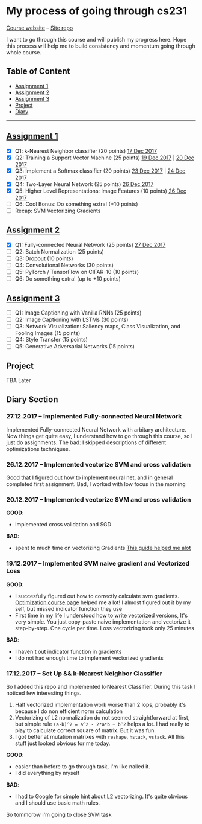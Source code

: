 # My process of going through cs231

[Course website](http://cs231n.github.io) – [Site repo](https://github.com/cs231n/cs231n.github.io)

I want to go through this course and will publish my progress here. Hope this process will help me to build consistency and momentum going through whole course.

## Table of Content
- [Assignment 1](#assignment-1)
- [Assignment 2](#assignment-2)
- [Assignment 3](#assignment-3)
- [Project](#project)
- [Diary](#diary-section)

-----
## [Assignment 1](http://cs231n.github.io/assignments2017/assignment1/)
- [X] Q1: k-Nearest Neighbor classifier (20 points) [17 Dec 2017](#17122017--set-up--k-nearest-neighbor-classifier)
- [X] Q2: Training a Support Vector Machine (25 points) [19 Dec 2017](#19122017--implemented-svm-naive-gradient-and-vectorized-loss) | [20 Dec 2017](#20122017--implemented-vectorize-svm-and-cross-validation)
- [X] Q3: Implement a Softmax classifier (20 points) [23 Dec 2017]() | [24 Dec 2017]()
- [X] Q4: Two-Layer Neural Network (25 points) [26 Dec 2017]()
- [X] Q5: Higher Level Representations: Image Features (10 points) [26 Dec 2017]()
- [ ] Q6: Cool Bonus: Do something extra! (+10 points)
- [ ] Recap: SVM Vectorizing Gradients

## [Assignment 2](http://cs231n.github.io/assignments2017/assignment2/)
- [X] Q1: Fully-connected Neural Network (25 points) [27 Dec 2017]()
- [ ] Q2: Batch Normalization (25 points)
- [ ] Q3: Dropout (10 points)
- [ ] Q4: Convolutional Networks (30 points)
- [ ] Q5: PyTorch / TensorFlow on CIFAR-10 (10 points)
- [ ] Q6: Do something extra! (up to +10 points)

## [Assignment 3](http://cs231n.github.io/assignments2017/assignment3/)
- [ ] Q1: Image Captioning with Vanilla RNNs (25 points)
- [ ] Q2: Image Captioning with LSTMs (30 points)
- [ ] Q3: Network Visualization: Saliency maps, Class Visualization, and Fooling Images (15 points)
- [ ] Q4: Style Transfer (15 points)
- [ ] Q5: Generative Adversarial Networks (15 points)

## Project
TBA Later

## Diary Section

### 27.12.2017 – Implemented Fully-connected Neural Network
Implemented Fully-connected Neural Network with arbitary architecture. Now things get quite easy, I understand how to go through this course, so I just do assignments. 
The bad: I skipped descriptions of different optimizations techniques.

### 26.12.2017 – Implemented vectorize SVM and cross validation
Good that I figured out how to implement neural net, and in general completed first assignment.
Bad, I worked with low focus in the morning

### 20.12.2017 – Implemented vectorize SVM and cross validation
**GOOD**:
- implemented cross validation and SGD

**BAD**:
- spent to much time on vectorizing Gradients [This guide helped me alot](https://mlxai.github.io/2017/01/06/vectorized-implementation-of-svm-loss-and-gradient-update.html) 

### 19.12.2017 – Implemented SVM naive gradient and Vectorized Loss
**GOOD**:
- I succesfully figured out how to correctly calculate svm gradients. [Optimization course page](http://cs231n.github.io/optimization-1/) helped me a lot! I almost figured out it by my self, but missed indicator function they use
- First time in my life I understood how to write vectorized versions, It's very simple. You just copy-paste naive implementation and vectorize it step-by-step. One cycle per time. Loss vectorizing took only 25 minutes

**BAD**:
- I haven't out indicator function in gradients
- I do not had enough time to implement vectorized gradients

### 17.12.2017 – Set Up && k-Nearest Neighbor Classifier
So I added this repo and implemented k-Nearest Classifier. During this task I noticed few interesting things.
1. Half vectorized implementation work worse than 2 lops, probably it's because I do non efficient norm calculation
2. Vectorizing of L2 normalization do not seemed straightforward at first, but simple rule `(a-b)^2 = a^2 - 2*a*b + b^2` helps a lot. I had really to play to calculate correct square of matrix. But it was fun.
3. I got better at mutation matrixes with `reshape`, `hstack`, `vstack`. All this stuff just looked obvious for me today.

**GOOD**:
- easier than before to go through task, I'm like nailed it.
- I did everything by myself

**BAD**:
- I had to Google for simple hint about L2 vectorizing. It's quite obvious and I should use basic math rules.

So tommorow I'm going to close SVM task
